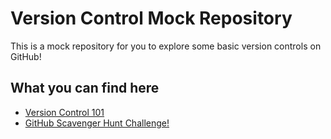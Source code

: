 # Version Control Mock Repository

This is a mock repository for you to explore some basic version controls on GitHub!

## What you can find here
* [Version Control 101](/Version_Control_101.md)
* [GitHub Scavenger Hunt Challenge!](/github_scav.md)
